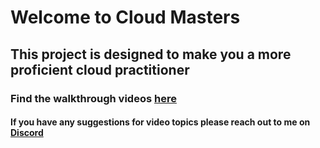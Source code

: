 # Welcome to Cloud Masters

## This project is designed to make you a more proficient cloud practitioner

### Find the walkthrough videos [here](https://www.youtube.com/channel/UCa6DclIZnDD211xRasatTgg)

#### If you have any suggestions for video topics please reach out to me on [Discord](https://discord.com/invite/WwABytcKu7)
